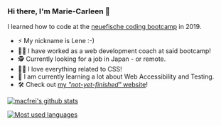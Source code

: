 ### Hi there, I'm Marie-Carleen 👋

I learned how to code at the [neuefische coding bootcamp](https://www.neuefische.de/) in 2019. 

- ⚡ My nickname is Lene :-)
- 👩‍🏫 I have worked as a web development coach at said bootcamp!
- 🕵️ Currently looking for a job in Japan - or remote.
- 👩‍💻 I love everything related to CSS!
- 🌱 I am currently learning a lot about Web Accessibility and Testing.
- 🛠️ Check out [my _"not-yet-finished"_ website](https://www.mariecarleenkoizumi.com/)! 

[![macfrei's github stats](https://github-readme-stats.vercel.app/api?username=macfrei)](https://github.com/anuraghazra/github-readme-stats)

[![Most used languages](https://github-readme-stats.vercel.app/api/top-langs/?username=macfrei&layout=compact)](https://github.com/anuraghazra/github-readme-stats)


<!--
**macfrei/macfrei** is a ✨ _special_ ✨ repository because its `README.md` (this file) appears on your GitHub profile.

Here are some ideas to get you started:

- 🔭 I’m currently working on ...
- 🌱 I’m currently learning ...
- 👯 I’m looking to collaborate on ...
- 🤔 I’m looking for help with ...
- 💬 Ask me about ...
- 📫 How to reach me: ...
- 😄 Pronouns: ...
- ⚡ Fun fact: ...
-->
